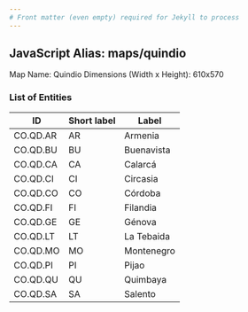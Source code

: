 ```yaml
---
# Front matter (even empty) required for Jekyll to process
---
```


## JavaScript Alias: maps/quindio

Map Name: Quindio
Dimensions (Width x Height): 610x570





### List of Entities

ID | Short label | Label
---|---|---|
CO.QD.AR|AR|Armenia
CO.QD.BU|BU|Buenavista
CO.QD.CA|CA|Calarcá
CO.QD.CI|CI|Circasia
CO.QD.CO|CO|Córdoba
CO.QD.FI|FI|Filandia
CO.QD.GE|GE|Génova
CO.QD.LT|LT|La Tebaida
CO.QD.MO|MO|Montenegro
CO.QD.PI|PI|Pijao
CO.QD.QU|QU|Quimbaya
CO.QD.SA|SA|Salento